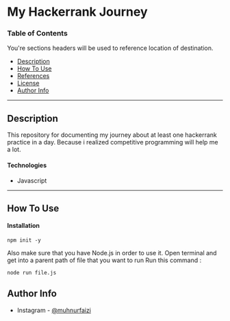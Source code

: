 ﻿# My Hackerrank Journey

### Table of Contents

You're sections headers will be used to reference location of destination.

- [Description](#description)
- [How To Use](#how-to-use)
- [References](#references)
- [License](#license)
- [Author Info](#author-info)

---

## Description

This repository for documenting my journey about at least one hackerrank practice in a day. Because i realized competitive programming will help me a lot.

#### Technologies

- Javascript

---

## How To Use

#### Installation

```
npm init -y
```

Also make sure that you have Node.js in order to use it.
Open terminal and get into a parent path of file that you want to run
Run this command :

```
node run file.js
```


## Author Info

- Instagram - [@muhnurfaizi](https://www.instagram.com/muhnurfaizi/)
